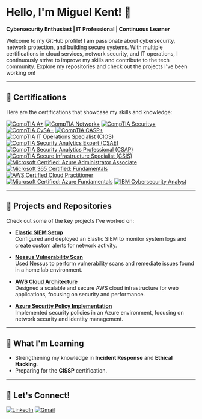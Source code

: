 # Hello, I'm Miguel Kent! 👋

**Cybersecurity Enthusiast | IT Professional | Continuous Learner**

Welcome to my GitHub profile! I am passionate about cybersecurity, network protection, and building secure systems. With multiple certifications in cloud services, network security, and IT operations, I continuously strive to improve my skills and contribute to the tech community. Explore my repositories and check out the projects I've been working on!

---

## 📜 Certifications

Here are the certifications that showcase my skills and knowledge:

[![CompTIA A+](https://images.credly.com/size/64x64/images/63482325-a0d6-4f64-ae75-f5f33922c7d0/CompTIA_A_2Bce.png)](https://www.credly.com/badges/example-link-to-your-comptia-a+-badge)
[![CompTIA Network+](https://images.credly.com/size/64x64/images/e1fc05b2-959b-45a4-8d20-124b1df121fe/CompTIA_Network_2Bce.png)](https://www.credly.com/badges/example-link-to-your-comptia-network+-badge)
[![CompTIA Security+](https://images.credly.com/size/64x64/images/74790a75-8451-400a-8536-92d792c5184a/CompTIA_Security_2Bce.png)](https://www.credly.com/badges/example-link-to-your-comptia-security+-badge)
[![CompTIA CySA+](https://images.credly.com/size/64x64/images/5cb4b153-44d8-410c-97c6-6afba3faa4af/Comptia_CySA_2Bce.png)](https://www.credly.com/badges/example-link-to-your-comptia-cysa+-badge)
[![CompTIA CASP+](https://images.credly.com/size/64x64/images/7b0fab0d-c9d5-409d-bdc0-1772143cdab1/CompTIA_CASP_2Bce.png)](https://www.credly.com/badges/example-link-to-your-comptia-casp+-badge)
[![CompTIA IT Operations Specialist (CIOS)](https://images.credly.com/size/64x64/images/7f7657b9-4d1b-4b8d-b5ee-5fdf6d7ccd71/04294_CompTIA_Cert_Badges_Specialist_-_CIOS.png)](https://www.credly.com/badges/example-link-to-your-comptia-cios-badge)
[![CompTIA Security Analytics Expert (CSAE)](https://images.credly.com/size/64x64/images/93d16d4a-223f-41bd-aaad-6a491b7b1fa8/CompTIA_CSAE.png)](https://www.credly.com/badges/example-link-to-your-comptia-csae-badge)
[![CompTIA Security Analytics Professional (CSAP)](https://images.credly.com/size/64x64/images/ba1b8072-8ebe-432c-88e5-05bc809c624a/CompTIA_CSAP.png)](https://www.credly.com/badges/example-link-to-your-comptia-csap-badge)
[![CompTIA Secure Infrastructure Specialist (CSIS)](https://images.credly.com/size/64x64/images/8090280a-311f-425f-a1cd-a32770b5a444/CompTIA_CSIS.png)](https://www.credly.com/badges/example-link-to-your-comptia-csis-badge)
[![Microsoft Certified: Azure Administrator Associate](https://images.credly.com/size/64x64/images/336eebfc-0ac3-4553-9a67-b402f491f185/azure-administrator-associate-600x600.png)](https://www.credly.com/badges/example-link-to-your-azure-administrator-associate-badge)
[![Microsoft 365 Certified: Fundamentals](https://images.credly.com/size/64x64/images/00634f82-b07f-4bbd-a6bb-53de397fc3a6/image.png)](https://www.credly.com/badges/example-link-to-your-microsoft-365-certified-fundamentals-badge)
[![AWS Certified Cloud Practitioner](https://images.credly.com/size/64x64/images/be8fcaeb-c769-4858-b567-ffaaa73ce8cf/image.png)](https://www.credly.com/badges/example-link-to-your-aws-cloud-practitioner-badge)
[![Microsoft Certified: Azure Fundamentals](https://images.credly.com/size/64x64/images/0c6d9839-f468-4adc-987d-5cfae4a9ee67/image.png)](https://www.credly.com/badges/example-link-to-your-azure-fundamentals-badge)
[![IBM Cybersecurity Analyst](https://images.credly.com/size/64x64/images/a850079a-75bb-41e1-adae-dedfabcf597c/Professional_Certificate_-_IBM_Cybersecurity_Analyst.png)](https://www.credly.com/badges/example-link-to-your-ibm-cybersecurity-analyst-badge)

---

## 🚀 Projects and Repositories

Check out some of the key projects I've worked on:

- **[Elastic SIEM Setup](https://github.com/MiguelKent/elastic-siem-project)**  
  Configured and deployed an Elastic SIEM to monitor system logs and create custom alerts for network activity.

- **[Nessus Vulnerability Scan](https://github.com/MiguelKent/nessus-scan-project)**  
  Used Nessus to perform vulnerability scans and remediate issues found in a home lab environment.

- **[AWS Cloud Architecture](https://github.com/MiguelKent/aws-cloud-architecture)**  
  Designed a scalable and secure AWS cloud infrastructure for web applications, focusing on security and performance.

- **[Azure Security Policy Implementation](https://github.com/MiguelKent/azure-security-project)**  
  Implemented security policies in an Azure environment, focusing on network security and identity management.

---

## 🌱 What I'm Learning

- Strengthening my knowledge in **Incident Response** and **Ethical Hacking**.
- Preparing for the **CISSP** certification.

---

## 💬 Let's Connect!

[![LinkedIn](https://img.shields.io/badge/LinkedIn-0077B5?style=flat&logo=linkedin&logoColor=white)](https://www.linkedin.com/in/miguelkent/)
[![Gmail](https://img.shields.io/badge/Gmail-D14836?style=flat&logo=gmail&logoColor=white)](mailto:miguelkent3@gmail.com)
